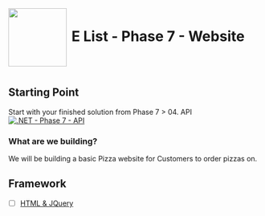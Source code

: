 <img align="left" width="116" height="116" src="../logo.png" />

# &nbsp;**E List - Phase 7 - Website**

<br/><br/>

## **Starting Point**

Start with your finished solution from Phase 7 > 04. API [![.NET - Phase 7 - API](https://github.com/entelect-incubator/.NET/actions/workflows/dotnet-phase7-api.yml/badge.svg)](https://github.com/entelect-incubator/.NET/actions/workflows/dotnet-phase7-api.yml)

### **What are we building?**

We will be building a basic Pizza website for Customers to order pizzas on.

## **Framework**

-   [ ] [HTML & JQuery](https://github.com/entelect-incubator/.NET/tree/master/Phase%203/Dashboard/MVC)
